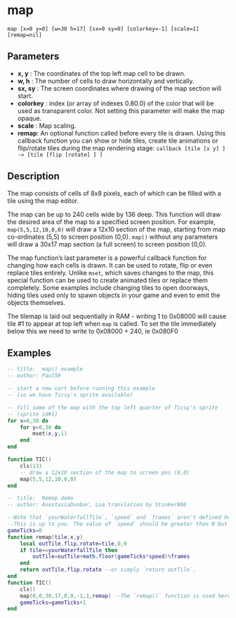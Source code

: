 # map

`map [x=0 y=0] [w=30 h=17] [sx=0 sy=0] [colorkey=-1] [scale=1] [remap=nil]`

## Parameters
* **x, y** : The coordinates of the top left map cell to be drawn.
* **w, h** : The number of cells to draw horizontally and vertically.
* **sx, sy** : The screen coordinates where drawing of the map section will start.
* **colorkey** : index (or array of indexes 0.80.0) of the color that will be used as transparent color. Not setting this parameter will make the map opaque.
* **scale** : Map scaling.
* **remap**: An optional function called before every tile is drawn. Using this callback function you can show or hide tiles, create tile animations or flip/rotate tiles during the map rendering stage: `callback [tile [x y] ] -> [tile [flip [rotate] ] ]`

## Description

The map consists of cells of 8x8 pixels, each of which can be filled with a tile using the map editor.

The map can be up to 240 cells wide by 136 deep. This function will draw the desired area of the map to a specified screen position. For example, `map(5,5,12,10,0,0)` will draw a 12x10 section of the map, starting from map co-ordinates (5,5) to screen position (0,0). `map()` without any parameters will draw a 30x17 map section (a full screen) to screen position (0,0).

The map function’s last parameter is a powerful callback function​ for changing how each cells is drawn. It can be used to rotate, flip or even replace tiles entirely. Unlike `mset`, which saves changes to the map, this special function can be used to create animated tiles or replace them completely. Some examples include changing tiles to open doorways, hiding tiles used only to spawn objects in your game and even to emit the objects themselves.

The tilemap is laid out sequentially in RAM - writing 1 to 0x08000 will cause tile #1 to appear at top left when `map` is called. To set the tile immediately below this we need to write to 0x08000 + 240, ie 0x080F0

## Examples

``` lua
-- title:  map() example
-- author: Paul59

-- start a new cart before running this example
-- (so we have Ticsy's sprite available)

-- fill some of the map with the top left quarter of Ticsy's sprite
-- (sprite id#1)
for x=0,30 do
	for y=0,30 do
		mset(x,y,1)
	end
end

function TIC()
	cls(13)
	-- draw a 12x10 section of the map to screen pos (0,0)
	map(5,5,12,10,0,0)
end
```

```lua
-- title:  Remap demo
-- author: AnastasiaDunbar, Lua translation by StinkerB06

--Note that `yourWaterfallTile`, `speed` and `frames` aren't defined here.
--This is up to you. The value of `speed` should be greater than 0 but less than or equal to 1.
gameTicks=0
function remap(tile,x,y)
	local outTile,flip,rotate=tile,0,0
	if tile==yourWaterfallTile then
		outTile=outTile+math.floor(gameTicks*speed)%frames
	end
	return outTile,flip,rotate --or simply `return outTile`.
end
function TIC()
	cls()
	map(0,0,30,17,0,0,-1,1,remap) --The `remap()` function is used here.
	gameTicks=gameTicks+1
end
```